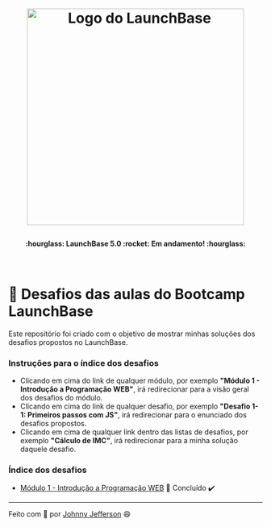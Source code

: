<h1 align="center">
  <img src="https://camo.githubusercontent.com/268b1344409fac98c4eeda520482b6910c4ddcba/68747470733a2f2f73746f726167652e676f6f676c65617069732e636f6d2f676f6c64656e2d77696e642f626f6f7463616d702d6c61756e6368626173652f6c6f676f2e706e67" width="430px" alt="Logo do LaunchBase">
<p></p>
</h1>

<h4 align="center">
  :hourglass:  LaunchBase  5.0  :rocket:  Em andamento!  :hourglass:
</h4>

<p>
  &nbsp;
</p>

# :rocket: Desafios das aulas do Bootcamp LaunchBase

Este repositório foi criado com o objetivo de mostrar minhas soluções dos desafios propostos no LaunchBase.

### Instruções para o índice dos desafios

- Clicando em cima do link de qualquer módulo, por exemplo **"Módulo 1 - Introdução a Programação WEB"**, irá redirecionar para a visão geral dos desafios do módulo.
- Clicando em cima do link de qualquer desafio, por exemplo **"Desafio 1-1: Primeiros passos com JS"**, irá redirecionar para o enunciado dos desafios propostos.
- Clicando em cima de qualquer link dentro das listas de desafios, por exemplo **"Cálculo de IMC"**, irá redirecionar para a minha solução daquele desafio.

### Índice dos desafios

- [Módulo 1 - Introdução a Programação WEB](https://github.com/Johnny-J-Ramos/launchBase-Bootcamp/tree/master/Desafios/01-intrudcao-a-programacao-web/desafio-1-1) :rocket: Concluído :heavy_check_mark:

---

Feito com 💜 por [Johnny Jefferson](https://www.linkedin.com/in/johnny-jefferson1010/) :smile:
